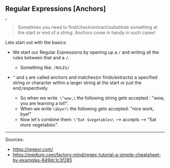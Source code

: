 <!--title="Regular Expressions [Anchors]"-->

## Regular Expressions [Anchors]

<img src="https://media.giphy.com/media/ZBuddwt4UY6yNyoyNl/giphy.gif" style="zoom:33%;" />

> Sometimes you need to find/check/extract/substitute something at the start or end of a string. Anchors come in handy in such cases!

Lets start out with the basics:

* We start our Regular Expressions by opening up a `/` and writing all the rules between that and a `/`.
  * Something like: `/RULES/`

* `^` and `$` are called anchors and matches(or finds/extracts) a specified string or character within a larger string  at the start or just the end,respectively.
  * So when we write` \^wow,\` the following string gets accepted : "wow, you are learning a lot!". 
  * When we write `\$bye!\` the following gets accepted: "nice work, bye!"
  * Now let's combine them: `\^Eat $vegetables\` --> accepts --> "Eat more vegetables".



***

Sources:

* https://regexr.com/
* https://medium.com/factory-mind/regex-tutorial-a-simple-cheatsheet-by-examples-649dc1c3f285